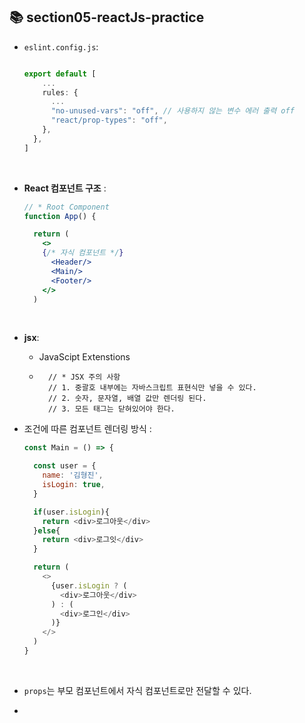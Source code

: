 ## 📚 section05-reactJs-practice

- `eslint.config.js`: 
    ```js
    
    export default [
        ...
        rules: {
          ...
          "no-unused-vars": "off", // 사용하지 않는 변수 에러 출력 off
          "react/prop-types": "off",
        },
      },
    ]
    ```

<br>

- **React 컴포넌트 구조** : 
  ```jsx
  // * Root Component
  function App() {  

    return (
      <>
      {/* 자식 컴포넌트 */}
        <Header/>      
        <Main/>
        <Footer/>            
      </>
    )
  ```

<br>

- **jsx**: 
  - JavaScipt Extenstions

  - ```
      // * JSX 주의 사항
      // 1. 중괄호 내부에는 자바스크립트 표현식만 넣을 수 있다.
      // 2. 숫자, 문자열, 배열 값만 렌더링 된다.
      // 3. 모든 태그는 닫혀있어야 한다.
    ```



- 조건에 따른 컴포넌트 렌더링 방식 :

  ```js
  const Main = () => {

    const user = {
      name: '김형진',
      isLogin: true,
    }

    if(user.isLogin){
      return <div>로그아웃</div>
    }else{    
      return <div>로그잇</div>
    }

    return (
      <>
        {user.isLogin ? (
          <div>로그아웃</div>
        ) : (
          <div>로그인</div>
        )}
      </>
    )
  }  
  ```

<br>

- `props`는 부모 컴포넌트에서 자식 컴포넌트로만 전달할 수 있다.


- 